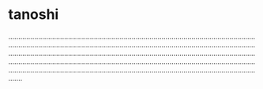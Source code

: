 # tanoshi

...................................................................................................................................................................................................................................................................................................................................................................................................................................................................................................................................................................................................................................................